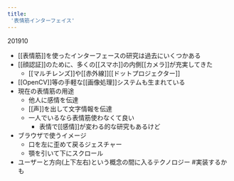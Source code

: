 ```yaml
---
title:
 '表情筋インターフェイス'
---
```


201910
- [[表情筋]]を使ったインターフェースの研究は過去にいくつかある
- [[顔認証]]のために、多くの[[スマホ]]の内側[[カメラ]]が充実してきた
    - [[マルチレンズ]]や[[赤外線]][[ドットプロジェクター]]
- [[OpenCV]]等の手軽な[[画像処理]]システムも生まれている
- 現在の表情筋の用途
    - 他人に感情を伝達
    - [[声]]を出して文字情報を伝達
    - 一人でいるなら表情筋使わなくて良い
        - 表情で[[感情]]が変わる的な研究もあるけど
- ブラウザで使うイメージ
    - 口を左に歪めて戻るジェスチャー
    - 顎を引いて下にスクロール
- ユーザーと方向(上下左右)という概念の間に入るテクノロジー
#実装するかも
